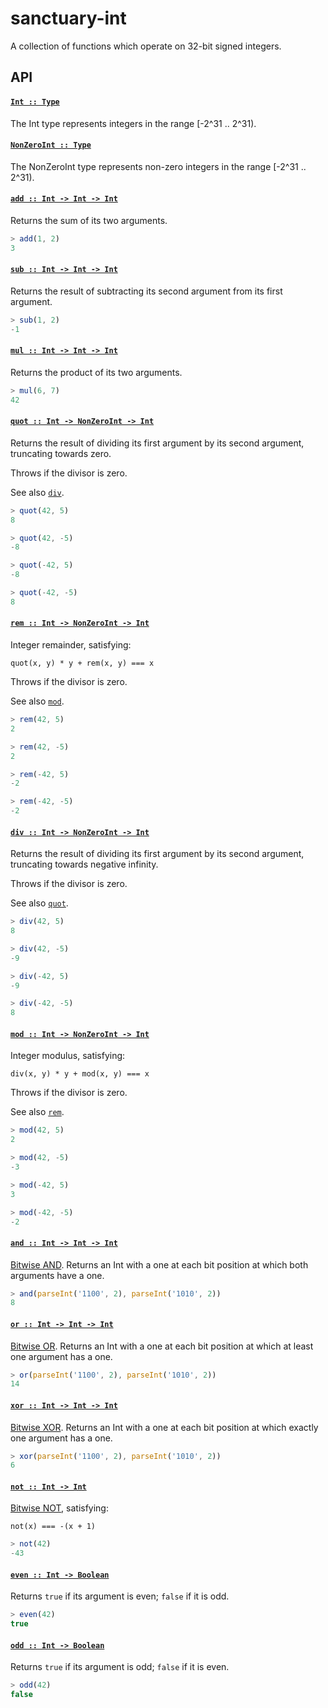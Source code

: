 # sanctuary-int

A collection of functions which operate on 32-bit signed integers.

## API

<h4 name="Int"><code><a href="https://github.com/plaid/sanctuary-int/blob/v0.1.0/index.js#L26">Int :: Type</a></code></h4>

The Int type represents integers in the range [-2^31 .. 2^31).

<h4 name="NonZeroInt"><code><a href="https://github.com/plaid/sanctuary-int/blob/v0.1.0/index.js#L37">NonZeroInt :: Type</a></code></h4>

The NonZeroInt type represents non-zero integers in the range
[-2^31 .. 2^31).

<h4 name="add"><code><a href="https://github.com/plaid/sanctuary-int/blob/v0.1.0/index.js#L50">add :: Int -> Int -> Int</a></code></h4>

Returns the sum of its two arguments.

```javascript
> add(1, 2)
3
```

<h4 name="sub"><code><a href="https://github.com/plaid/sanctuary-int/blob/v0.1.0/index.js#L64">sub :: Int -> Int -> Int</a></code></h4>

Returns the result of subtracting its second argument from its first
argument.

```javascript
> sub(1, 2)
-1
```

<h4 name="mul"><code><a href="https://github.com/plaid/sanctuary-int/blob/v0.1.0/index.js#L79">mul :: Int -> Int -> Int</a></code></h4>

Returns the product of its two arguments.

```javascript
> mul(6, 7)
42
```

<h4 name="quot"><code><a href="https://github.com/plaid/sanctuary-int/blob/v0.1.0/index.js#L93">quot :: Int -> NonZeroInt -> Int</a></code></h4>

Returns the result of dividing its first argument by its second
argument, truncating towards zero.

Throws if the divisor is zero.

See also [`div`](#div).

```javascript
> quot(42, 5)
8

> quot(42, -5)
-8

> quot(-42, 5)
-8

> quot(-42, -5)
8
```

<h4 name="rem"><code><a href="https://github.com/plaid/sanctuary-int/blob/v0.1.0/index.js#L121">rem :: Int -> NonZeroInt -> Int</a></code></h4>

Integer remainder, satisfying:

    quot(x, y) * y + rem(x, y) === x

Throws if the divisor is zero.

See also [`mod`](#mod).

```javascript
> rem(42, 5)
2

> rem(42, -5)
2

> rem(-42, 5)
-2

> rem(-42, -5)
-2
```

<h4 name="div"><code><a href="https://github.com/plaid/sanctuary-int/blob/v0.1.0/index.js#L150">div :: Int -> NonZeroInt -> Int</a></code></h4>

Returns the result of dividing its first argument by its second
argument, truncating towards negative infinity.

Throws if the divisor is zero.

See also [`quot`](#quot).

```javascript
> div(42, 5)
8

> div(42, -5)
-9

> div(-42, 5)
-9

> div(-42, -5)
8
```

<h4 name="mod"><code><a href="https://github.com/plaid/sanctuary-int/blob/v0.1.0/index.js#L178">mod :: Int -> NonZeroInt -> Int</a></code></h4>

Integer modulus, satisfying:

    div(x, y) * y + mod(x, y) === x

Throws if the divisor is zero.

See also [`rem`](#rem).

```javascript
> mod(42, 5)
2

> mod(42, -5)
-3

> mod(-42, 5)
3

> mod(-42, -5)
-2
```

<h4 name="and"><code><a href="https://github.com/plaid/sanctuary-int/blob/v0.1.0/index.js#L207">and :: Int -> Int -> Int</a></code></h4>

[Bitwise AND][&]. Returns an Int with a one at each bit position at
which both arguments have a one.

```javascript
> and(parseInt('1100', 2), parseInt('1010', 2))
8
```

<h4 name="or"><code><a href="https://github.com/plaid/sanctuary-int/blob/v0.1.0/index.js#L222">or :: Int -> Int -> Int</a></code></h4>

[Bitwise OR][|]. Returns an Int with a one at each bit position at
which at least one argument has a one.

```javascript
> or(parseInt('1100', 2), parseInt('1010', 2))
14
```

<h4 name="xor"><code><a href="https://github.com/plaid/sanctuary-int/blob/v0.1.0/index.js#L237">xor :: Int -> Int -> Int</a></code></h4>

[Bitwise XOR][^]. Returns an Int with a one at each bit position at
which exactly one argument has a one.

```javascript
> xor(parseInt('1100', 2), parseInt('1010', 2))
6
```

<h4 name="not"><code><a href="https://github.com/plaid/sanctuary-int/blob/v0.1.0/index.js#L252">not :: Int -> Int</a></code></h4>

[Bitwise NOT][~], satisfying:

    not(x) === -(x + 1)

```javascript
> not(42)
-43
```

<h4 name="even"><code><a href="https://github.com/plaid/sanctuary-int/blob/v0.1.0/index.js#L268">even :: Int -> Boolean</a></code></h4>

Returns `true` if its argument is even; `false` if it is odd.

```javascript
> even(42)
true
```

<h4 name="odd"><code><a href="https://github.com/plaid/sanctuary-int/blob/v0.1.0/index.js#L282">odd :: Int -> Boolean</a></code></h4>

Returns `true` if its argument is odd; `false` if it is even.

```javascript
> odd(42)
false
```

[~]: https://developer.mozilla.org/en-US/docs/Web/JavaScript/Reference/Operators/Bitwise_Operators#Bitwise_NOT
[&]: https://developer.mozilla.org/en-US/docs/Web/JavaScript/Reference/Operators/Bitwise_Operators#Bitwise_AND
[|]: https://developer.mozilla.org/en-US/docs/Web/JavaScript/Reference/Operators/Bitwise_Operators#Bitwise_OR
[^]: https://developer.mozilla.org/en-US/docs/Web/JavaScript/Reference/Operators/Bitwise_Operators#Bitwise_XOR
